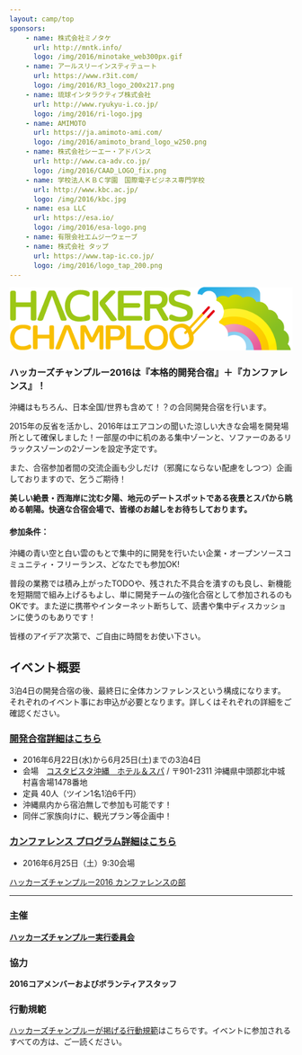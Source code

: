 ```yaml
---
layout: camp/top
sponsors:
    - name: 株式会社ミノタケ
      url: http://mntk.info/
      logo: /img/2016/minotake_web300px.gif
    - name: アールスリーインスティテュート
      url: https://www.r3it.com/
      logo: /img/2016/R3_logo_200x217.png
    - name: 琉球インタラクティブ株式会社
      url: http://www.ryukyu-i.co.jp/
      logo: /img/2016/ri-logo.jpg
    - name: AMIMOTO
      url: https://ja.amimoto-ami.com/
      logo: /img/2016/amimoto_brand_logo_w250.png
    - name: 株式会社シーエー・アドバンス
      url: http://www.ca-adv.co.jp/
      logo: /img/2016/CAAD_LOGO_fix.png
    - name: 学校法人ＫＢＣ学園　国際電子ビジネス専門学校
      url: http://www.kbc.ac.jp/
      logo: /img/2016/kbc.jpg
    - name: esa LLC
      url: https://esa.io/
      logo: /img/2016/esa-logo.png
    - name: 有限会社エムジーウェーブ
    - name: 株式会社 タップ
      url: https://www.tap-ic.co.jp/
      logo: /img/2016/logo_tap_200.png
---
```



![ハッカーズチャンプルー](/img/logo/banner.png)

### ハッカーズチャンプルー2016は『本格的開発合宿』＋『カンファレンス』！


沖縄はもちろん、日本全国/世界も含めて！？の合同開発合宿を行います。

2015年の反省を活かし、2016年はエアコンの聞いた涼しい大きな会場を開発場所として確保しました！一部屋の中に机のある集中ゾーンと、ソファーのあるリラックスゾーンの2ゾーンを設定予定です。

また、合宿参加者間の交流企画も少しだけ（邪魔にならない配慮をしつつ）企画しておりますので、乞うご期待！


**美しい絶景・西海岸に沈む夕陽、地元のデートスポットである夜景とスパから眺める朝陽。快適な合宿会場で、皆様のお越しをお待ちしております。**

#### 参加条件：

沖縄の青い空と白い雲のもとで集中的に開発を行いたい企業・オープンソースコミュニティ・フリーランス、どなたでも参加OK!

普段の業務では積み上がったTODOや、残された不具合を潰すのも良し、新機能を短期間で組み上げるもよし、単に開発チームの強化合宿として参加されるのもOKです。また逆に携帯やインターネット断ちして、読書や集中ディスカッションに使うのもありです！

皆様のアイデア次第で、ご自由に時間をお使い下さい。

## イベント概要

3泊4日の開発合宿の後、最終日に全体カンファレンスという構成になります。それぞれのイベント事にお申込が必要となります。詳しくはそれぞれの詳細をご確認ください。

### [開発合宿詳細はこちら](/2016/camp.html)

* 2016年6月22日(水)から6月25日(土)までの3泊4日
* 会場　[コスタビスタ沖縄　ホテル＆スパ](http://www.costavista.jp/) / 〒901-2311 沖縄県中頭郡北中城村喜舎場1478番地
* 定員 40人（ツイン1名1泊6千円）
* 沖縄県内から宿泊無しで参加も可能です！
* 同伴ご家族向けに、観光プラン等企画中！


### [カンファレンス プログラム詳細はこちら](/2016/program.html)

* 2016年6月25日（土）9:30会場

<a class="doorkeeper-registration-widget" href="https://hackers-champloo.doorkeeper.jp/events/42325">ハッカーズチャンプルー2016 カンファレンスの部</a><script src="https://widgets.doorkeeper.jp/w/widget.js"></script>


---

### 主催

**[ハッカーズチャンプルー実行委員会](/about.html)**

### 協力

**2016コアメンバーおよびボランティアスタッフ**

### 行動規範

[ハッカーズチャンプルーが掲げる行動規範](/policy.html)はこちらです。イベントに参加されるすべての方は、ご一読ください。

